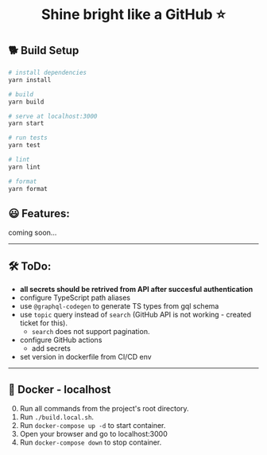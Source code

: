 <h1 style="text-align: center;">Shine bright like a GitHub ⭐</h1>

## 🐕 Build Setup

```bash
# install dependencies
yarn install

# build
yarn build

# serve at localhost:3000
yarn start

# run tests
yarn test

# lint
yarn lint

# format
yarn format
```

## 😃 Features:

coming soon...

---

## 🛠️ ToDo:

- **all secrets should be retrived from API after succesful authentication** 
- configure TypeScript path aliases
- use `@graphql-codegen` to generate TS types from gql schema
- use `topic` query instead of `search` (GitHub API is not working - created ticket for this).
  - `search` does not support pagination.
- configure GitHub actions
  - add secrets
- set version in dockerfile from CI/CD env

---

## 🐳 Docker - localhost

0. Run all commands from the project's root directory.
1. Run `./build.local.sh`.
2. Run `docker-compose up -d` to start container.
3. Open your browser and go to localhost:3000
4. Run `docker-compose down` to stop container.
